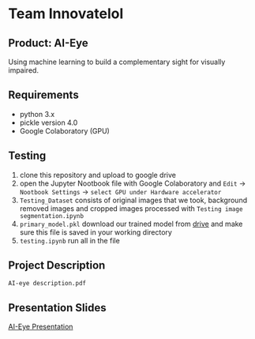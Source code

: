 # Team Innovatelol 
## Product: AI-Eye
Using machine learning to build a complementary sight for visually impaired. 
## Requirements
- python 3.x
- pickle version 4.0
- Google Colaboratory (GPU)

## Testing
1. clone this repository and upload to google drive
2. open the Jupyter Nootbook file with Google Colaboratory and `Edit` -> `Nootbook Settings` -> `select GPU under Hardware accelerator`
3. `Testing_Dataset` consists of original images that we took, background removed images and cropped images processed with `Testing image segmentation.ipynb`
4. `primary_model.pkl` download our trained model from [drive](https://drive.google.com/drive/folders/1O_hVfVBua6rnTLmBE62Bo6CrFwh5oRpo?usp=sharing) and make sure this file is saved in your working directory 
5. `testing.ipynb` run all in the file
## Project Description
`AI-eye description.pdf`
## Presentation Slides
[AI-Eye Presentation](https://prezi.com/view/STLowVLntdTkLBJNvJ6D/)
